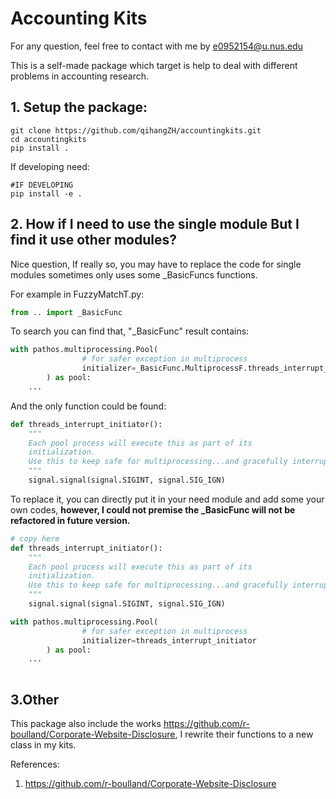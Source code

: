 # Accounting Kits

For any question, feel free to contact with me by e0952154@u.nus.edu

This is a self-made package which target is help to deal with different problems in accounting research.

## 1. Setup the package:

```shell
git clone https://github.com/qihangZH/accountingkits.git
cd accountingkits
pip install .
```

If developing need:

```shell
#IF DEVELOPING
pip install -e .
```

## 2. How if  I need to use the single module But I find it use other modules?

Nice question, If really so, you may have to replace the code for single modules sometimes only uses some _BasicFuncs functions.

For example in FuzzyMatchT.py:

```python
from .. import _BasicFunc
```

To search you can find that, "_BasicFunc" result contains:

```python
with pathos.multiprocessing.Pool(
                # for safer exception in multiprocess
                initializer=_BasicFunc.MultiprocessF.threads_interrupt_initiator
        ) as pool:
    ...
```

And the only function could be found:

```python
def threads_interrupt_initiator():
    """
    Each pool process will execute this as part of its
    initialization.
    Use this to keep safe for multiprocessing...and gracefully interrupt by keyboard
    """
    signal.signal(signal.SIGINT, signal.SIG_IGN)
```

To replace it, you can directly put it in your need module and add some your own codes, **however, I could not premise the _BasicFunc will not be refactored in future version.** 

```python
# copy here
def threads_interrupt_initiator():
    """
    Each pool process will execute this as part of its
    initialization.
    Use this to keep safe for multiprocessing...and gracefully interrupt by keyboard
    """
    signal.signal(signal.SIGINT, signal.SIG_IGN)

with pathos.multiprocessing.Pool(
                # for safer exception in multiprocess
                initializer=threads_interrupt_initiator
        ) as pool:
    ...
    
```



## 3.Other

This package also include the works https://github.com/r-boulland/Corporate-Website-Disclosure, I rewrite their functions to a new class in my kits.

References:

1. https://github.com/r-boulland/Corporate-Website-Disclosure 
